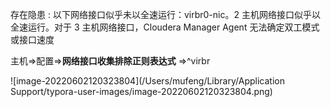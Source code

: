 存在隐患 : 以下网络接口似乎未以全速运行：virbr0-nic。2 主机网络接口似乎以全速运行。对于 3 主机网络接口，Cloudera Manager Agent 无法确定双工模式或接口速度



主机=>配置=>**网络接口收集排除正则表达式**  =>^virbr

![image-20220602120323804](/Users/mufeng/Library/Application Support/typora-user-images/image-20220602120323804.png)






